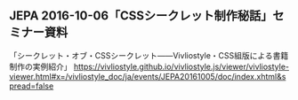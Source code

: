 ## JEPA 2016-10-06「CSSシークレット制作秘話」セミナー資料

「シークレット・オブ・CSSシークレット――Vivliostyle・CSS組版による書籍制作の実例紹介」
https://vivliostyle.github.io/vivliostyle.js/viewer/vivliostyle-viewer.html#x=/vivliostyle_doc/ja/events/JEPA20161005/doc/index.xhtml&spread=false
